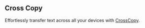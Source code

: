 ## Cross Copy

Effortlessly transfer text across all your devices with [CrossCopy](https://crosscopy.xyz).
